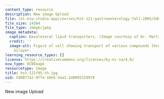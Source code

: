 ```yaml
---
content_type: resource
description: New image Upload
file: /ol-ocw-studio-app/courses/hst-121-gastroenterology-fall-2005/5d0877a29ffe10e93aa13a0095159978_hst-121f05-th.jpg
file_size: 14364
file_type: image/jpeg
image_metadata:
  caption: Basolateral lipid transporters. (Image courtesy of Dr. Martin Carey.)
  credit: ''
  image-alt: Figure of cell showing transport of various compounds through the lipid
    bilayer.
learning_resource_types: []
license: https://creativecommons.org/licenses/by-nc-sa/4.0/
ocw_type: OCWImage
resourcetype: Image
title: hst-121f05-th.jpg
uid: 5d0877a2-9ffe-10e9-3aa1-3a0095159978
---
```

New image Upload